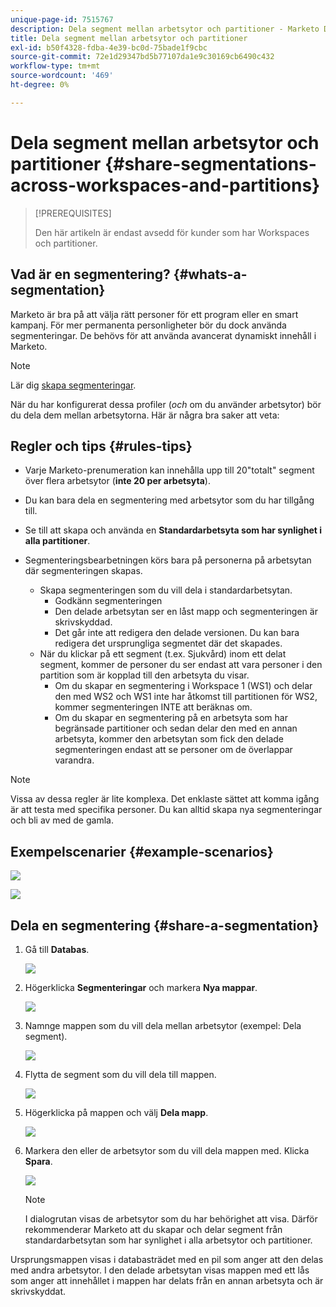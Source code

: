 ```yaml
---
unique-page-id: 7515767
description: Dela segment mellan arbetsytor och partitioner - Marketo Docs - produktdokumentation
title: Dela segment mellan arbetsytor och partitioner
exl-id: b50f4328-fdba-4e39-bc0d-75bade1f9cbc
source-git-commit: 72e1d29347bd5b77107da1e9c30169cb6490c432
workflow-type: tm+mt
source-wordcount: '469'
ht-degree: 0%

---
```


# Dela segment mellan arbetsytor och partitioner {#share-segmentations-across-workspaces-and-partitions}

>[!PREREQUISITES]
>
>Den här artikeln är endast avsedd för kunder som har Workspaces och partitioner.

## Vad är en segmentering? {#whats-a-segmentation}

Marketo är bra på att välja rätt personer för ett program eller en smart kampanj. För mer permanenta personligheter bör du dock använda segmenteringar. De behövs för att använda avancerat dynamiskt innehåll i Marketo.

>[!NOTE]
>
>Lär dig [skapa segmenteringar](/help/marketo/product-docs/personalization/segmentation-and-snippets/segmentation/create-a-segmentation.md).

När du har konfigurerat dessa profiler (_och_ om du använder arbetsytor) bör du dela dem mellan arbetsytorna. Här är några bra saker att veta:

## Regler och tips {#rules-tips}

* Varje Marketo-prenumeration kan innehålla upp till 20&quot;totalt&quot; segment över flera arbetsytor (**inte 20 per arbetsyta**).
* Du kan bara dela en segmentering med arbetsytor som du har tillgång till.
* Se till att skapa och använda en **Standardarbetsyta som har synlighet i alla partitioner**.

* Segmenteringsbearbetningen körs bara på personerna på arbetsytan där segmenteringen skapas.

   * Skapa segmenteringen som du vill dela i standardarbetsytan.
      * Godkänn segmenteringen
      * Den delade arbetsytan ser en låst mapp och segmenteringen är skrivskyddad.
      * Det går inte att redigera den delade versionen. Du kan bara redigera det ursprungliga segmentet där det skapades.
   * När du klickar på ett segment (t.ex. Sjukvård) inom ett delat segment, kommer de personer du ser endast att vara personer i den partition som är kopplad till den arbetsyta du visar.
      * Om du skapar en segmentering i Workspace 1 (WS1) och delar den med WS2 och WS1 inte har åtkomst till partitionen för WS2, kommer segmenteringen INTE att beräknas om.
      * Om du skapar en segmentering på en arbetsyta som har begränsade partitioner och sedan delar den med en annan arbetsyta, kommer den arbetsytan som fick den delade segmenteringen endast att se personer om de överlappar varandra.


>[!NOTE]
>
>Vissa av dessa regler är lite komplexa. Det enklaste sättet att komma igång är att testa med specifika personer. Du kan alltid skapa nya segmenteringar och bli av med de gamla.

## Exempelscenarier {#example-scenarios}

![](assets/image2015-5-27-16-3a26-3a25.png)

![](assets/image2015-5-27-16-3a26-3a48.png)

## Dela en segmentering {#share-a-segmentation}

1. Gå till **Databas**.

   ![](assets/image2017-3-29-8-3a15-3a40.png)

1. Högerklicka **Segmenteringar** och markera **Nya mappar**.

   ![](assets/image2017-3-29-8-3a40-3a31.png)

1. Namnge mappen som du vill dela mellan arbetsytor (exempel: Dela segment).

   ![](assets/image2017-3-29-8-3a40-3a45.png)

1. Flytta de segment som du vill dela till mappen.

   ![](assets/image2017-3-29-8-3a41-3a3.png)

1. Högerklicka på mappen och välj **Dela mapp**.

   ![](assets/image2017-3-29-8-3a41-3a19.png)

1. Markera den eller de arbetsytor som du vill dela mappen med. Klicka **Spara**.

   ![](assets/image2015-5-27-11-3a6-3a40.png)

   >[!NOTE]
   >
   >I dialogrutan visas de arbetsytor som du har behörighet att visa. Därför rekommenderar Marketo att du skapar och delar segment från standardarbetsytan som har synlighet i alla arbetsytor och partitioner.

Ursprungsmappen visas i databasträdet med en pil som anger att den delas med andra arbetsytor. I den delade arbetsytan visas mappen med ett lås som anger att innehållet i mappen har delats från en annan arbetsyta och är skrivskyddat.
